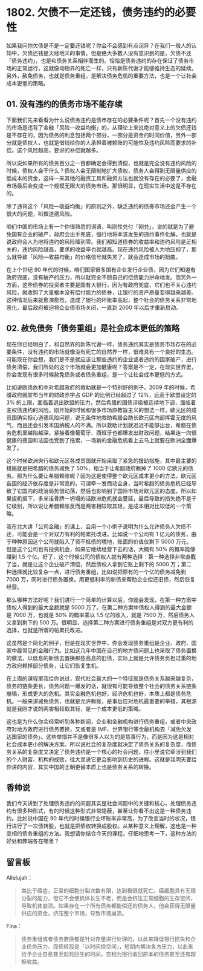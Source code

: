 # 1802. 欠债不一定还钱，债务违约的必要性
如果我问你欠债是不是一定要还钱呢？你会不会感到有点诧异？在我们一般人的认知中，欠债还钱是天经地义的事情。但是绝大多数人没有意识到的是，欠债不还「债务违约」，也是和债务关系相伴而生的。恰恰是债务违约的存在保证了债务市场的正常运行，这就像动物界的死亡一样，只有新陈代谢才能够维持生态的延续。另外，赦免债务，也就是债务重组，是解决债务危机的重要方法，也是一个让社会成本更低的策略。

## 01. 没有违约的债务市场不能存续

下面我们先来看看为什么说债务违约是债市存在的必要条件呢？首先一个没有违约的市场是违背了金融「风险—收益均衡」的，从理论上来说绝对意义上的欠债还钱是不存在的，因为债务的利息包括两个部分，一部分是资金的时间价值，另外一部分就是债权人，也就是借钱给你的人承担着被赖账的可能性及违约风险而要求的补偿。这个风险越高，要求的补偿就越多。

所以说如果所有的债务百分之一百都确定会得到清偿，也就是完全没有违约风险的时候，债权人会干什么？债权人会无限制地扩大债权，债务人会得到无限量供应的低成本的资金，这样一来其他的融资工具和融资方法也就没有存在的必要了，金融市场最后会变成一个规模无限大的债务市场。那很明显，在现实生活中这是不存在的。

除了违背这个「风险—收益均衡」的原则之外，缺乏违约的债券市场还会产生一个很大的问题，叫做道德风险。

咱们中国的市场上有一个你很熟悉的词语，叫刚性兑付「刚兑」。说的就是为了避免国有企业的破产，政府会出手兜底，强行地将本该发生的违约事件化解，也就是说政府会人为地将违约的风险降到零。我们都知道债券的收益率和违约风险是正相关的，违约风险越高，要求的收益率也就越高。现在违约风险被人为地压抑了，那么就导致「风险—收益均衡」的价格信号就失灵了，就会造成市场的扭曲。

在上个世纪 90 年代的时候，咱们国家很多国有企业发行企业债，因为它们知道有政府兜底，没有破产的压力，所以就完全不顾自己的偿债能力拼命地发。而另外一方面，这些债券的投资者主要是国有大银行，因为有政府兜底，它们也不关心违约风险，就收购了大量根本没有偿付能力的债券，让银行的资产质量变得越来越差。这种情况后来就愈演愈烈，造成了银行的坏账率高起，整个社会的债务关系非常地恶化，最后政府被迫将企业债市场关闭，一直到 2000 年以后才重新启动。

## 02. 赦免债务「债务重组」是社会成本更低的策略

现在你已经明白了，和自然界的新陈代谢一样，债务违约其实是债务市场存在的必要条件，没有违约的市场就像没有死亡的自然界一样，很难具有一个良好的生态。可能现在你会想，我们是不是就应该让那些违约的企业或者违约的国家破产，进行债务清偿，我们所处的这个市场就会更加健康呢？答案是不一定，在现实世界里，你会发现有很多时候赦免债务或者债务重组，是一个让社会成本更低的方式。

比如说欧债危机中对希腊政府的救助就是一个特别好的例子。2009 年的时候，希腊政府就宣布当年的财政赤字占 GDP 的比例已经超过了 12%，远高于欧盟设定的 3% 的上限，面临着退出欧盟的压力，然后希腊的国债评级被连续地下调，面临着主权债违约的风险。刚开始的时候和很多市场原教旨主义的想法一样，欧元区的成员国确实担心道德风险问题，说无条件地救助希腊会助长欧元区内部挥霍无度的风气，而且还会引发本国纳税人的不满。所以救助计划就迟迟不能够出台，希腊在债务危机里越陷越深，紧接着像葡萄牙、西班牙也都爆发出财政问题，结果连一向很健康的德国和法国也受到了拖累，一场新的金融危机看上去马上就要在欧洲全面爆发了。

这个时候欧洲央行和欧元区各成员国就开始采取了紧急的援助措施，其中最主要的措施就是把希腊的债务减免了 50%，相当于让希腊政府赖掉了 1000 亿欧元的债务。那为什么要让希腊赖账呢？因为这是使得整个欧元区成本更小的方法。欧元区各国的经济依存度是非常高的，可谓牵一发而动全身，当时希腊的债务危机已经导致了它国内的政治局势很动荡，然后也影响到了国际市场对欧元区的态度。所以如果扳机抠下，多米诺骨牌一坍塌的话欧洲危机就会蔓延，最后导致的损失绝不是千亿级别，所以说让希腊赖账反而是两害相较取其轻，是成本相对比较低的一个策略。

我在北大讲「公司金融」的课上，会用一个小例子说明为什么允许债务人欠债不还，可能会是一个对双方有利的帕累托改进。比如说一个公司有 1 亿元的债务，由于种种原因这个公司就陷入了资不抵债的境地，账面的价值仅剩下 5000 万元。但是这个公司也有投资机会，如果它继续经营下去的话，大概有 50% 的概率能够赚到 1.5 个亿。好了，这个时候公司的债权人就有两种选择：第一种选择非常直截了当，就是让这个企业破产清偿，然后债权人拿到它账上剩下的 5000 万；第二种选择就比较复杂一点，进行债务重组，比如说把原有的一个亿的债务减免到 7000 万，同时进行债务置换，用更低利率的新债来帮助企业偿还旧债，然后恢复经营。

那么哪种方法好呢？我们进行一个简单的计算以后，你就会发现，在第一种方案中债权人得到的最大金额就是 5000 万了。在第二种方案中债权人得到的最大金额是 7000 万，也就是 50% 的概率乘以 1.5 亿的收入，就是 7500 万，然后债务人又拿到剩下的 500 万。很明显，选择第二种方案进行债务重组是对双方更有利的选择，也就是所谓的帕累托改进。

这虽然是个简化的例子，但是在现实世界中，你会发现债务重组是企业、政府、国家中最常见的金融行为。比如这几年中国在自己的地方债问题上也采取了债务置换的做法，以低息的新债去置换那些高息的旧债，实际上就是允许债务负担过重的地方政府赖掉部分债务，让它们恢复生机。

在上周的课程里我给你说过，现代社会最大的一个特征就是债务关系越来越复杂，债务的链条更长，债务问题一爆发的话，就很有可能导致整个社会的债务关系链条崩塌，形成更大的危机。其实金融危机也好，经济危机也好，本质上都是债务危机。一般来讲减免债务，也就是允许赖账，是事后应对危机最重要的举措，其根源就是我刚才说的两害相较取其轻，是一个成本更低的策略。

这也是为什么你会经常听到各种新闻，企业和金融机构进行债务重组，或者中央政府对地方政府进行债务置换，又或者是 IMF、世界银行等金融机构去「减免欠发达国家的债务」。这些举措并不是像很多人以为的是慈善行为，而是因为这是相对社会成本更小的解决方案。所以说社会的复杂度就决定了债务关系的复杂度，而债务关系的复杂度又决定了债务违约是一个核心的社会问题，往小里说它牵涉到我们的个人财富、机构的成败，往大里说它更会影响到历史的进程。这就是我明天要给你讲的内容，其实中国的王朝更替本质上也是债务关系的转换。

## 香帅说

我们今天讲到了处理债务违约的问题其实是社会问题中的关键和核心，处理债务违约有很多种形式，有的时候这种形式非常隐蔽，甚至让你看不出这是一种债务违约。比如说中国在 90 年代的时候银行业坏账率非常高，为了改变当时的状况，银行进行了一次债转股，也就是把债权转换成股权。从某种意义上理解，这也是一种变相的债务重组的方法。我想请你结合今天的课程，仔细地思考一下，这种方法的好处和弊端各在哪里？

## 留言板
Allelujah：

> 类比于癌症，正常的细胞分裂次数有限，达到极限就死亡。癌细胞具有无限分裂的能力，但它不会使机体长生不老，而是会挤压正常细胞的生存空间，导致机体崩溃。如果存在一个所有债务都能偿还的债务人，他会获得无限量供应的资金，挤压整个市场，导致市场崩溃。

Fina：

> 债务重组或者债务置换都是针对存量进行处理的，以此来降低银行损失和企业债务压力。而债转股是「以时间换空间」，短期内解决各方压力，以此来给予企业自愈甚至起死回生的时间，变相为银行收回原本的债务甚至还有超额收益。






